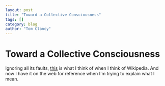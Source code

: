 ```yaml
---
layout: post
title: "Toward a Collective Consciousness"
tags: []
category: blog
author: "Tom Clancy"
---
```


# Toward a Collective Consciousness

Ignoring all its faults, <a href="http://tkc.webfactional.com/blog/wp-content/uploads/2008/01/nexus-wikipedia.jpg" title="Nexus and the Library">this</a> is what I think of when I think of Wikipedia. And now I have it on the web for reference when I'm trying to explain what I mean.
